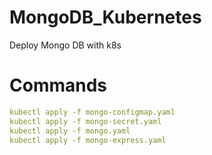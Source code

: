 # MongoDB_Kubernetes
Deploy Mongo DB with k8s 

# Commands

```yaml
kubectl apply -f mongo-configmap.yaml
kubectl apply -f mongo-secret.yaml
kubectl apply -f mongo.yaml
kubectl apply -f mongo-express.yaml
```

